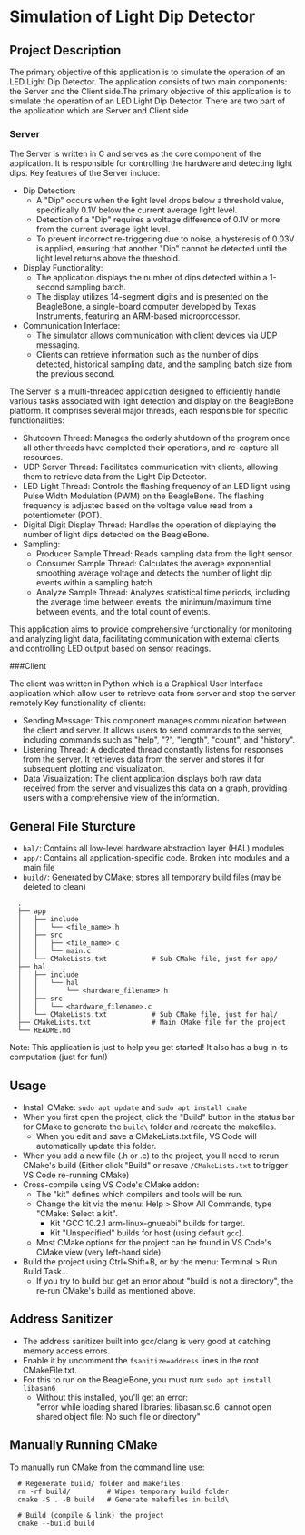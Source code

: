 # Simulation of Light Dip Detector

## Project Description
The primary objective of this application is to simulate the operation of an LED Light Dip Detector. The application consists of two main components: the Server and the Client side.The primary objective of this application is to simulate the operation of an LED Light Dip Detector. There are two part of the application which are Server and Client side

### Server

The Server is written in C and serves as the core component of the application. It is responsible for controlling the hardware and detecting light dips. 
Key features of the Server include:
- Dip Detection:
  - A "Dip" occurs when the light level drops below a threshold value, specifically 0.1V below the current average light level.
  - Detection of a "Dip" requires a voltage difference of 0.1V or more from the current average light level.
  - To prevent incorrect re-triggering due to noise, a hysteresis of 0.03V is applied, ensuring that another "Dip" cannot be detected until the light level returns above the threshold.
- Display Functionality:
  - The application displays the number of dips detected within a 1-second sampling batch.
  - The display utilizes 14-segment digits and is presented on the BeagleBone, a single-board computer developed by Texas Instruments, featuring an ARM-based microprocessor.
- Communication Interface:
  - The simulator allows communication with client devices via UDP messaging.
  - Clients can retrieve information such as the number of dips detected, historical sampling data, and the sampling batch size from the previous second.

The Server is a multi-threaded application designed to efficiently handle various tasks associated with light detection and display on the BeagleBone platform. It comprises several major threads, each responsible for specific functionalities:

- Shutdown Thread: Manages the orderly shutdown of the program once all other threads have completed their operations, and re-capture all resources.
- UDP Server Thread: Facilitates communication with clients, allowing them to retrieve data from the Light Dip Detector.
- LED Light Thread: Controls the flashing frequency of an LED light using Pulse Width Modulation (PWM) on the BeagleBone. The flashing frequency is adjusted based on the voltage value read from a potentiometer (POT).
- Digital Digit Display Thread: Handles the operation of displaying the number of light dips detected on the BeagleBone.
- Sampling:
  - Producer Sample Thread: Reads sampling data from the light sensor.
  - Consumer Sample Thread: Calculates the average exponential smoothing average voltage and detects the number of light dip events within a sampling batch.
  - Analyze Sample Thread: Analyzes statistical time periods, including the average time between events, the minimum/maximum time between events, and the total count of events.

This application aims to provide comprehensive functionality for monitoring and analyzing light data, facilitating communication with external clients, and controlling LED output based on sensor readings.

###Client

The client was written in Python which is a Graphical User Interface application which allow user to retrieve data from server and stop the server remotely
Key functionality of clients:
- Sending Message: This component manages communication between the client and server. It allows users to send commands to the server, including commands such as "help", "?", "length", "count", and "history".
- Listening Thread: A dedicated thread constantly listens for responses from the server. It retrieves data from the server and stores it for subsequent plotting and visualization.
- Data Visualization: The client application displays both raw data received from the server and visualizes this data on a graph, providing users with a comprehensive view of the information.

## General File Sturcture

- `hal/`: Contains all low-level hardware abstraction layer (HAL) modules
- `app/`: Contains all application-specific code. Broken into modules and a main file
- `build/`: Generated by CMake; stores all temporary build files (may be deleted to clean)

```
  .
  ├── app
  │   ├── include
  │   │   └── <file_name>.h
  │   ├── src
  │   │   ├── <file_name>.c
  │   │   └── main.c
  │   └── CMakeLists.txt           # Sub CMake file, just for app/
  ├── hal
  │   ├── include
  │   │   └── hal
  │   │       └── <hardware_filename>.h
  │   ├── src
  │   │   └── <hardware_filename>.c
  │   └── CMakeLists.txt           # Sub CMake file, just for hal/
  ├── CMakeLists.txt               # Main CMake file for the project
  └── README.md
```  

Note: This application is just to help you get started! It also has a bug in its computation (just for fun!)

## Usage

- Install CMake: `sudo apt update` and `sudo apt install cmake`
- When you first open the project, click the "Build" button in the status bar for CMake to generate the `build\` folder and recreate the makefiles.
  - When you edit and save a CMakeLists.txt file, VS Code will automatically update this folder.
- When you add a new file (.h or .c) to the project, you'll need to rerun CMake's build
  (Either click "Build" or resave `/CMakeLists.txt` to trigger VS Code re-running CMake)
- Cross-compile using VS Code's CMake addon:
  - The "kit" defines which compilers and tools will be run.
  - Change the kit via the menu: Help > Show All Commands, type "CMake: Select a kit".
    - Kit "GCC 10.2.1 arm-linux-gnueabi" builds for target.
    - Kit "Unspecified" builds for host (using default `gcc`).
  - Most CMake options for the project can be found in VS Code's CMake view (very left-hand side).
- Build the project using Ctrl+Shift+B, or by the menu: Terminal > Run Build Task...
  - If you try to build but get an error about "build is not a directory", the re-run CMake's build as mentioned above.

## Address Sanitizer

- The address sanitizer built into gcc/clang is very good at catching memory access errors.
- Enable it by uncomment the `fsanitize=address` lines in the root CMakeFile.txt.
- For this to run on the BeagleBone, you must run:
  `sudo apt install libasan6`
  - Without this installed, you'll get an error:   
    "error while loading shared libraries: libasan.so.6: cannot open shared object file: No such file or directory"

## Manually Running CMake

To manually run CMake from the command line use:

```shell
  # Regenerate build/ folder and makefiles:
  rm -rf build/         # Wipes temporary build folder
  cmake -S . -B build   # Generate makefiles in build\

  # Build (compile & link) the project
  cmake --build build
```
